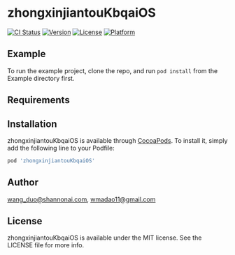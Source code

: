 # zhongxinjiantouKbqaiOS

[![CI Status](https://img.shields.io/travis/wang_duo@shannonai.com/zhongxinjiantouKbqaiOS.svg?style=flat)](https://travis-ci.org/wang_duo@shannonai.com/zhongxinjiantouKbqaiOS)
[![Version](https://img.shields.io/cocoapods/v/zhongxinjiantouKbqaiOS.svg?style=flat)](https://cocoapods.org/pods/zhongxinjiantouKbqaiOS)
[![License](https://img.shields.io/cocoapods/l/zhongxinjiantouKbqaiOS.svg?style=flat)](https://cocoapods.org/pods/zhongxinjiantouKbqaiOS)
[![Platform](https://img.shields.io/cocoapods/p/zhongxinjiantouKbqaiOS.svg?style=flat)](https://cocoapods.org/pods/zhongxinjiantouKbqaiOS)

## Example

To run the example project, clone the repo, and run `pod install` from the Example directory first.

## Requirements

## Installation

zhongxinjiantouKbqaiOS is available through [CocoaPods](https://cocoapods.org). To install
it, simply add the following line to your Podfile:

```ruby
pod 'zhongxinjiantouKbqaiOS'
```

## Author

wang_duo@shannonai.com, wmadao11@gmail.com

## License

zhongxinjiantouKbqaiOS is available under the MIT license. See the LICENSE file for more info.
